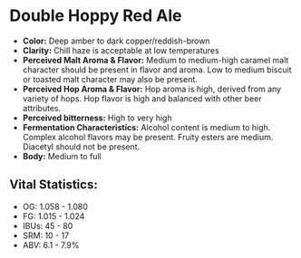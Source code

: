 # Double Hoppy Red Ale

- **Color:** Deep amber to dark copper/reddish-brown
- **Clarity:** Chill haze is acceptable at low temperatures
- **Perceived Malt Aroma & Flavor:** Medium to medium-high caramel malt character should be present in flavor and aroma. Low to medium biscuit or toasted malt character may also be present.
- **Perceived Hop Aroma & Flavor:** Hop aroma is high, derived from any variety of hops. Hop flavor is high and balanced with other beer attributes.
- **Perceived bitterness:** High to very high
- **Fermentation Characteristics:** Alcohol content is medium to high. Complex alcohol flavors may be present. Fruity esters are medium. Diacetyl should not be present.
- **Body:** Medium to full

## Vital Statistics:

- OG: 1.058 - 1.080
- FG: 1.015 - 1.024
- IBUs: 45 - 80
- SRM: 10 - 17
- ABV: 6.1 - 7.9% 
